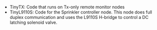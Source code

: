 
  * TinyTX: Code that runs on Tx-only remote monitor nodes
  * TinyL9110S: Code for the Sprinkler controller node.  This node
    does full duplex communication and uses the L9110S H-bridge to
    control a DC latching solenoid valve.
